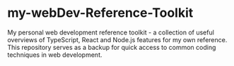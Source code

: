 # my-webDev-Reference-Toolkit
My personal web development reference toolkit - a collection of useful overviews of TypeScript, React and Node.js features for my own reference. This repository serves as a backup for quick access to common coding techniques in web development.

